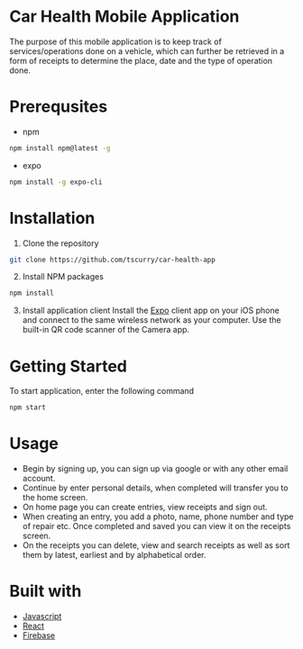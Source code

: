# Car Health Mobile Application

The purpose of this mobile application is to keep track of services/operations done on a vehicle, which can further be retrieved in a form of receipts to determine the place, date and the type of operation done.
# Prerequsites 
* npm
```sh
npm install npm@latest -g
```
* expo
```sh
npm install -g expo-cli
```
# Installation
1. Clone the repository
``` sh
git clone https://github.com/tscurry/car-health-app
```
2. Install NPM packages
```sh
npm install
```
3. Install application client
Install the [Expo](https://expo.io/)
client app on your iOS phone and connect to the same wireless network as your computer. Use the built-in QR code scanner of the Camera app.

# Getting Started
To start application, enter the following command
```sh 
npm start 
```
# Usage
* Begin by signing up, you can sign up via google or with any other email account.
* Continue by enter personal details, when completed will transfer you to the home screen.
* On home page you can create entries, view receipts and sign out.
* When creating an entry, you add a photo, name, phone number and type of repair etc. Once completed and saved you can view it on the receipts screen.
* On the receipts you can delete, view and search receipts as well as sort them by latest, earliest and by alphabetical order.
# Built with
* [Javascript](https://javascript.com)
* [React](https://reactjs.org)
* [Firebase](https://firebase.google.com)
